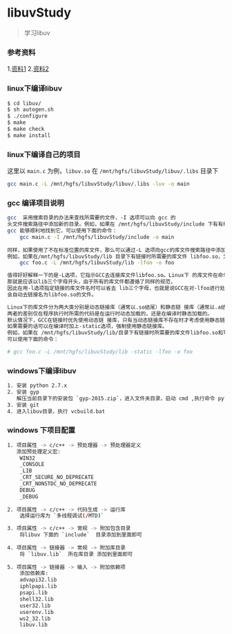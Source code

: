 # libuvStudy
> 学习libuv

### 参考资料
1.[资料1](http://www.nowx.org/uvbook/)
2.[资料2](http://www.kancloud.cn/wizardforcel/uvbook/146851)
 
### linux下编译libuv

``` bash
$ cd libuv/
$ sh autogen.sh
$ ./configure
$ make
$ make check
$ make install
```

### linux下编译自己的项目

这里以 `main.c` 为例，`libuv.so` 在 `/mnt/hgfs/libuvStudy/libuv/.libs` 目录下

``` bash
gcc main.c -L /mnt/hgfs/libuvStudy/libuv/.libs -luv -o main
```

### gcc 编译项目说明

``` bash
gcc  采用搜索目录的办法来查找所需要的文件，-I 选项可以向 gcc 的
头文件搜索路径中添加新的目录。例如，如果在 /mnt/hgfs/libuvStudy/include 下有有编译所需的头文件，为了让
gcc 能够顺利地找到它，可以使用下面的命令：
	gcc main.c -I /mnt/hgfs/libuvStudy/include -o main
	
同样，如果使用了不在标准位置的库文件，那么可以通过-L 选项向gcc的库文件搜索路径中添加新目录。
例如，如果在/mnt/hgfs/libuvStudy/lib 目录下有链接时所需要的库文件 libfoo.so，为了让GCC能够顺利地找到它，可以使用下面的命令：
    gcc foo.c -L /mnt/hgfs/libuvStudy/lib -lfoo -o foo

值得好好解释一下的是-L选项，它指示GCC去连接库文件libfoo.so。Linux下 的库文件在命名时有一个约定，
那就是应该以lib三个字母开头，由于所有的库文件都遵循了同样的规范，
因此在用-l选项指定链接的库文件名时可以省去 lib三个字母，也就是说GCC在对-lfoo进行处理时，
会自动去链接名为libfoo.so的文件。

Linux下的库文件分为两大类分别是动态链接库（通常以.so结尾）和静态链 接库（通常以.a结尾），
两者的差别仅在程序执行时所需的代码是在运行时动态加载的，还是在编译时静态加载的。
默认情况下，GCC在链接时优先使用动态链 接库，只有当动态链接库不存在时才考虑使用静态链接库，
如果需要的话可以在编译时加上-static选项，强制使用静态链接库。
例如，如果在 /mnt/hgfs/libuvStudy/lib/目录下有链接时所需要的库文件libfoo.so和libfoo.a，为了让 GCC在链接时只用到静态链接库，
可以使用下面的命令：

# gcc foo.c -L /mnt/hgfs/libuvStudy/lib -static -lfoo -o foo

```

### windows下编译libuv

``` bash
1. 安装 python 2.7.x
2. 安装 gyp
   解压当前目录下的安装包 `gyp-2015.zip`，进入文件夹目录，启动 cmd ,执行命令 python setup.py install
3. 安装 git
4. 进入libuv目录，执行 vcbuild.bat
```


### windows 下项目配置

``` bash
1. 项目属性 -> c/c++ -> 预处理器 -> 预处理器定义
   添加预处理定义宏:
    WIN32
	_CONSOLE
	_LIB
	_CRT_SECURE_NO_DEPRECATE
	_CRT_NONSTDC_NO_DEPRECATE
	DEBUG
	_DEBUG
	 
2. 项目属性 -> c/c++ -> 代码生成 -> 运行库 
	选择运行库为 `多线程调试(/MTD)`

3. 项目属性 -> c/c++ -> 常规 -> 附加包含目录
	将libuv 下面的 `include`  目录添加到里面即可
	
4. 项目属性 -> 链接器 -> 常规 -> 附加库目录
	将 `libuv.lib`  所在库目录 添加到里面即可
	
5. 项目属性 -> 链接器 -> 输入 -> 附加依赖项
	添加依赖库:
	advapi32.lib
	iphlpapi.lib
	psapi.lib
	shell32.lib
	user32.lib
	userenv.lib
	ws2_32.lib
	libuv.lib
```